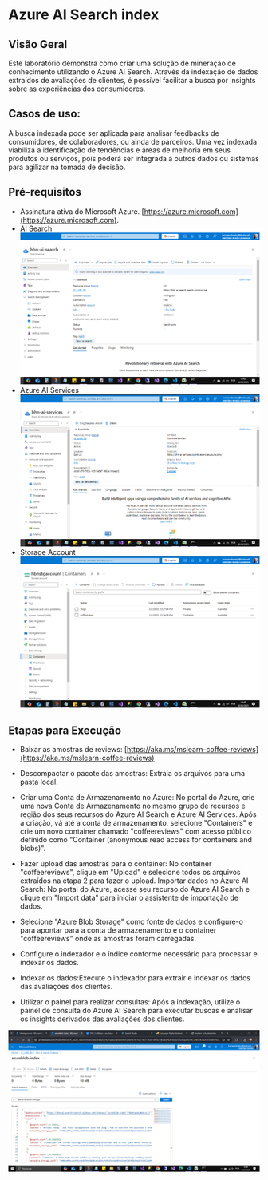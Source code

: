 # Azure AI Search index

## Visão Geral

Este laboratório demonstra como criar uma solução de mineração de conhecimento utilizando o Azure AI Search. Através da indexação de dados extraídos de avaliações de clientes, é possível facilitar a busca por insights sobre as experiências dos consumidores.

## Casos de uso:

A busca indexada pode ser aplicada para analisar feedbacks de consumidores, de colaboradores, ou ainda de parceiros. Uma vez indexada viabiliza a identificação de tendências e áreas de melhoria em seus produtos ou serviços, pois poderá ser integrada a outros dados ou sistemas para agilizar na tomada de decisão.

## Pré-requisitos

- Assinatura ativa do Microsoft Azure. [https://azure.microsoft.com](https://azure.microsoft.com).
- AI Search
  ![print screen](ai-search-deployment.png "ai-search-deployment.png.png")
- Azure AI Services
  ![print screen](az-ai-services-deployment.png "az-ai-services-deployment.png")
- Storage Account
  ![print screen](st-container-deployment.png "st-container-deployment.png")

## Etapas para Execução

- Baixar as amostras de reviews: [https://aka.ms/mslearn-coffee-reviews](https://aka.ms/mslearn-coffee-reviews)

- Descompactar o pacote das amostras: Extraia os arquivos para uma pasta local.
- Criar uma Conta de Armazenamento no Azure: No portal do Azure, crie uma nova Conta de Armazenamento no mesmo grupo de recursos e região dos seus recursos do Azure AI Search e Azure AI Services.
  Após a criação, vá até a conta de armazenamento, selecione "Containers" e crie um novo container chamado "coffeereviews" com acesso público definido como "Container (anonymous read access for containers and blobs)".
- Fazer upload das amostras para o container: No container "coffeereviews", clique em "Upload" e selecione todos os arquivos extraídos na etapa 2 para fazer o upload.
  Importar dados no Azure AI Search: No portal do Azure, acesse seu recurso do Azure AI Search e clique em "Import data" para iniciar o assistente de importação de dados.
- Selecione "Azure Blob Storage" como fonte de dados e configure-o para apontar para a conta de armazenamento e o container "coffeereviews" onde as amostras foram carregadas.
- Configure o indexador e o índice conforme necessário para processar e indexar os dados.
- Indexar os dados:Execute o indexador para extrair e indexar os dados das avaliações dos clientes.
- Utilizar o painel para realizar consultas: Após a indexação, utilize o painel de consulta do Azure AI Search para executar buscas e analisar os insights derivados das avaliações dos clientes.

![print screen](ai-search.png "ai-search.png")
